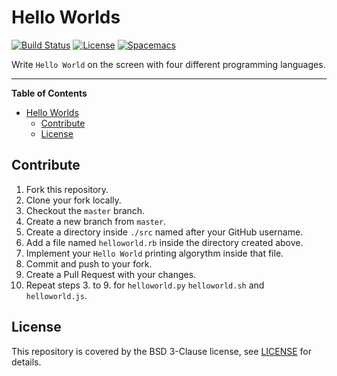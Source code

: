 # Hello Worlds

[![Build Status](https://travis-ci.org/sdwolf/helloworlds.svg?branch=master)](https://travis-ci.org/sdwolf/helloworlds)
[![License](https://img.shields.io/badge/license-BSD%203--Clause-blue.svg)](LICENSE)
[![Spacemacs](https://cdn.rawgit.com/syl20bnr/spacemacs/442d025779da2f62fc86c2082703697714db6514/assets/spacemacs-badge.svg)](http://spacemacs.org)

Write `Hello World` on the screen with four different programming languages.

---

<!-- markdown-toc start - Don't edit this section. Run M-x markdown-toc-refresh-toc -->
**Table of Contents**

- [Hello Worlds](#hello-worlds)
    - [Contribute](#contribute)
    - [License](#license)

<!-- markdown-toc end -->

## Contribute

1. Fork this repository.
2. Clone your fork locally.
3. Checkout the `master` branch.
4. Create a new branch from `master`.
5. Create a directory inside `./src` named after your GitHub username.
6. Add a file named `helloworld.rb` inside the directory created above.
7. Implement your `Hello World` printing algorythm inside that file.
8. Commit and push to your fork.
9. Create a Pull Request with your changes.
10. Repeat steps 3. to 9. for `helloworld.py` `helloworld.sh` and
`helloworld.js`.

## License

This repository is covered by the BSD 3-Clause license, see [LICENSE](LICENSE)
for details.

